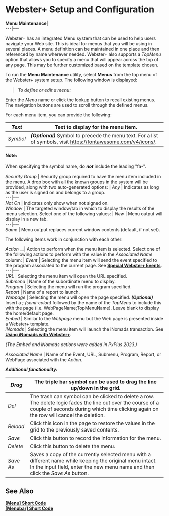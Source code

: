 # Webster+ Setup and Configuration

**Menu Maintenance**|   
---|---  
  
Webster+ has an integrated Menu system that can be used to help users navigate your Web site. This is ideal for menus that you will be using in several places. A menu definition can be maintained in one place and then referenced by name wherever needed. Webster+ also supports a _TopMenu_ option that allows you to specify a menu that will appear across the top of any page. This may be further customized based on the template chosen.

To run the **Menu Maintenance** utility, select **Menus** from the top menu of the Webster+ system setup. The following window is displayed:

> **_To define or edit a menu:_**

Enter the _Menu_ name or click the lookup button to recall existing menus. The navigation buttons are used to scroll through the defined menus.

For each menu item, you can provide the following:

_Text_ |  Text to display for the menu item.  
---|---  
_Symbol_ |  **_(Optional)_** Symbol to precede the menu text. For a list of symbols, visit <https://fontawesome.com/v4/icons/>.

#### **Note:**  
When specifying the symbol name, do **_not_** include the leading "fa-".  
  
_Security Group_ |  Security group required to have the menu item included in the menu. A drop box with all the known groups in the system will be provided, along with two auto-generated options: |  _Any_ |  Indicates as long as the user is signed on and belongs to a group.  
---|---  
_Not On_ |  Indicates only show when not signed on.  
_Window_ |  The targeted window/tab in which to display the results of the menu selection. Select one of the following values: |  _New_ |  Menu output will display in a new tab.  
---|---  
_Same_ |  Menu output replaces current window contents (default, if not set).  
  
The following items work in conjunction with each other:

_Action_ __|  Action to perform when the menu item is selected. Select one of the following actions to perform with the value in the _Associated Name_ column: |  _Event_ |  Selecting the menu item will send the event specified to the program associated to the current page. See **[Special Webster+ Events](Webster%20Events.md)**.  
---|---  
_URL_ |  Selecting the menu item will open the URL specified.  
_Submenu_ |  Name of the subordinate menu to display.  
_Program_ |  Selecting the menu will run the program specified.  
_Report_ |  Name of a report to launch.  
_Webpage_ |  Selecting the menu will open the page specified. **_(Optional)_** Insert a **;**  _(semi-colon)_ followed by the name of the _TopMenu_ to include this with the page (i.e. WebPageName;TopMenuName). Leave blank to display the home/default page.  
_Embed_ |  Similar to the _Webpage_ menu but the Web page is presented inside a Webster+ template.  
_iNomads_ |  Selecting the menu item will launch the iNomads transaction. See **[Using iNomads with Webster+](Using%20iNomads%20with%20Webster.md)**.  
  
_(The Embed and iNomads actions were added in PxPlus 2023.)_  
  
_Associated Name_ |  Name of the Event, URL, Submenu, Program, Report, or WebPage associated with the _Action_.  
  
**_Additional functionality:_**

_Drag_ |  The triple bar symbol can be used to drag the line up/down in the grid.  
---|---  
_Del_ |  The trash can symbol can be clicked to delete a row. The delete logic fades the line out over the course of a couple of seconds during which time clicking again on the row will cancel the deletion.  
_Reload_ |  Click this icon in the page to restore the values in the grid to the previously saved contents.  
_Save_ |  Click this button to record the information for the menu.  
_Delete_ |  Click this button to delete the menu.  
_Save As_ |  Saves a copy of the currently selected menu with a different name while keeping the original menu intact. In the input field, enter the new menu name and then click the _Save As_ button.  
  
## See Also

**[[Menu] Short Code](Short%20Codes.htm#menu)**  
**[[Menubar] Short Code](Short%20Codes.htm#menubar)**

